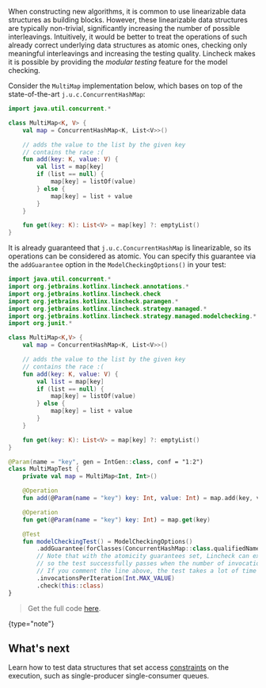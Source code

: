[//]: # (title: Modular testing)

When constructing new algorithms, it is common to use linearizable data structures as building blocks.
However, these linearizable data structures are typically non-trivial, significantly increasing
the number of possible interleavings. Intuitively, it would be better to treat the operations of
such already correct underlying data structures as atomic ones, checking only meaningful interleavings
and increasing the testing quality. Lincheck makes it is possible by providing the *modular testing* feature
for the model checking.

Consider the `MultiMap` implementation below, 
which bases on top of the state-of-the-art `j.u.c.ConcurrentHashMap`:

```kotlin
import java.util.concurrent.*

class MultiMap<K, V> {
    val map = ConcurrentHashMap<K, List<V>>()

    // adds the value to the list by the given key
    // contains the race :(
    fun add(key: K, value: V) {
        val list = map[key]
        if (list == null) {
            map[key] = listOf(value)
        } else {
            map[key] = list + value
        }
    }

    fun get(key: K): List<V> = map[key] ?: emptyList()
}
```

It is already guaranteed that `j.u.c.ConcurrentHashMap` is linearizable, so its operations can be considered as atomic. 
You can specify this guarantee via the `addGuarantee` option in the `ModelCheckingOptions()` in your test:

```kotlin
import java.util.concurrent.*
import org.jetbrains.kotlinx.lincheck.annotations.*
import org.jetbrains.kotlinx.lincheck.check
import org.jetbrains.kotlinx.lincheck.paramgen.*
import org.jetbrains.kotlinx.lincheck.strategy.managed.*
import org.jetbrains.kotlinx.lincheck.strategy.managed.modelchecking.*
import org.junit.*

class MultiMap<K,V> {
    val map = ConcurrentHashMap<K, List<V>>()

    // adds the value to the list by the given key
    // contains the race :(
    fun add(key: K, value: V) {
        val list = map[key]
        if (list == null) {
            map[key] = listOf(value)
        } else {
            map[key] = list + value
        }
    }

    fun get(key: K): List<V> = map[key] ?: emptyList()
}

@Param(name = "key", gen = IntGen::class, conf = "1:2")
class MultiMapTest {
    private val map = MultiMap<Int, Int>()

    @Operation
    fun add(@Param(name = "key") key: Int, value: Int) = map.add(key, value)

    @Operation
    fun get(@Param(name = "key") key: Int) = map.get(key)

    @Test
    fun modelCheckingTest() = ModelCheckingOptions()
        .addGuarantee(forClasses(ConcurrentHashMap::class.qualifiedName!!).allMethods().treatAsAtomic())
        // Note that with the atomicity guarantees set, Lincheck can examine all possible interleavings,
        // so the test successfully passes when the number of invocations is set to `Int.MAX_VALUE`
        // If you comment the line above, the test takes a lot of time and likely fails with `OutOfMemoryError`.
        .invocationsPerIteration(Int.MAX_VALUE)
        .check(this::class)
}
```

> Get the full code [here](https://github.com/Kotlin/kotlinx-lincheck/blob/guide/src/jvm/test/org/jetbrains/kotlinx/lincheck/test/guide/MultiMapTest.kt).
>
{type="note"}

## What's next

Learn how to test data structures that set access [constraints](constraints.md) on the execution, 
such as single-producer single-consumer queues.